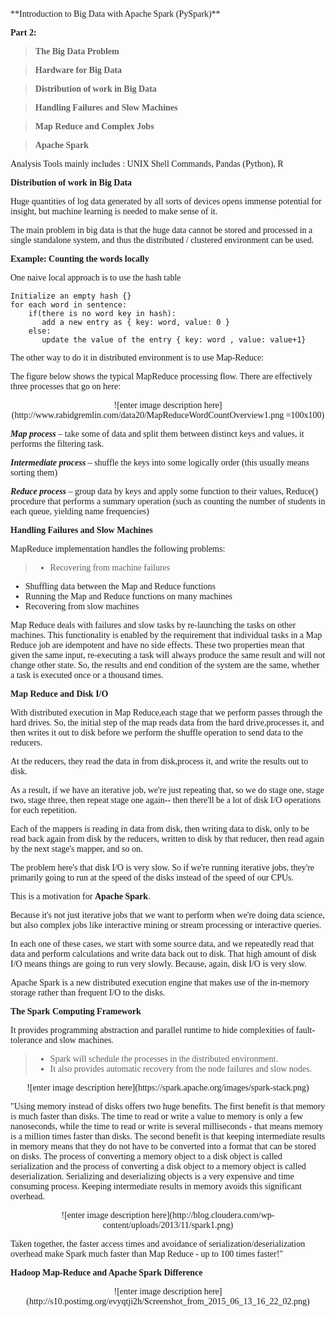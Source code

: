 
<span style="font-family:Georgia; font-size:1em;">
<br/>
 **Introduction to Big Data with Apache Spark (PySpark)**

**Part 2:**

>**The Big Data Problem**

>**Hardware for Big Data**

>**Distribution of work in Big Data**

>**Handling Failures and Slow Machines**

>**Map Reduce and Complex Jobs**

>**Apache Spark**

Analysis Tools mainly includes :  UNIX Shell Commands, Pandas (Python), R

**Distribution of work in Big Data**

Huge quantities of log data generated by all sorts of devices opens immense potential for insight, but machine learning is needed to make sense of it.

The main problem in big data is that the huge data cannot be stored and processed in a single standalone system, and thus the distributed / clustered environment can be used.

**Example:  Counting the words locally**

One naive local approach is to use the hash table

    Initialize an empty hash {}
    for each word in sentence:
        if(there is no word key in hash):
           add a new entry as { key: word, value: 0 }
    	else:
    	   update the value of the entry { key: word , value: value+1}

The other way to do it in distributed environment is to use Map-Reduce:

The figure below shows the typical MapReduce processing flow. There are effectively three processes that go on here:
<center>
![enter image description here](http://www.rabidgremlin.com/data20/MapReduceWordCountOverview1.png =100x100)
</center>

***Map process*** – take some of data and split them between distinct keys and values, it performs the filtering task.

***Intermediate process*** – shuffle the keys into some logically order (this usually means sorting them)

***Reduce process*** – group data by keys and apply some function to their values,  Reduce() procedure that performs a summary operation (such as counting the number of students in each queue, yielding name frequencies)

**Handling Failures and Slow Machines**

MapReduce implementation handles the following problems:

> - Recovering from machine failures 
- Shuffling data between the Map and Reduce functions 
- Running the Map and Reduce functions on many machines 
- Recovering from slow machines


Map Reduce deals with failures and slow tasks by re-launching the tasks on other machines. This functionality is enabled by the requirement that individual tasks in a Map Reduce job are idempotent and have no side effects. These two properties mean that given the same input, re-executing a task will always produce the same result and will not change other state. So, the results and end condition of the system are the same, whether a task is executed once or a thousand times.


**Map Reduce and Disk I/O**

With distributed execution in Map Reduce,each stage that we perform passes through the hard drives. So, the initial step of the map reads data from the hard drive,processes it, and then writes it out to disk before we perform the shuffle operation to send data to the reducers.

At the reducers, they read the data in from disk,process it, and write the results out to disk.

As a result, if we have an iterative job, we're just repeating that, so we do stage one, stage two, stage three, then repeat stage one again-- then there'll be a lot of disk I/O operations for each repetition.

Each of the mappers is reading in data from disk, then writing data to disk, only to be read back again from disk by the reducers, written to disk by that reducer, then read again by the next stage's mapper, and so on.

The problem here's that disk I/O is very slow. So if we're running iterative jobs, they're primarily going to run at the speed of the disks instead of the speed of our CPUs.

This is a motivation for **Apache Spark**.

Because it's not just iterative jobs that we want to perform when we're doing data science, but also complex jobs like interactive mining or stream processing or interactive queries.

In each one of these cases, we start with some source data, and we repeatedly read that data and perform calculations and write data back out to disk. That high amount of disk I/O means things are going to run very slowly. Because, again, disk I/O is very slow.


Apache Spark is a new distributed execution engine that makes use of the in-memory storage rather than frequent I/O to the disks.

**The Spark Computing Framework**

It provides programming abstraction and parallel runtime to hide complexities of fault-tolerance and slow machines.

> - Spark will schedule the processes in the distributed environment.
 > - It also provides automatic recovery from the node failures and slow nodes.

<center>
![enter image description here](https://spark.apache.org/images/spark-stack.png)
</center>

"Using memory instead of disks offers two huge benefits. The first benefit is that memory is much faster than disks. The time to read or write a value to memory is only a few nanoseconds, while the time to read or write is several milliseconds - that means memory is a million times faster than disks. The second benefit is that keeping intermediate results in memory means that they do not have to be converted into a format that can be stored on disks. The process of converting a memory object to a disk object is called serialization and the process of converting a disk object to a memory object is called deserialization. Serializing and deserializing objects is a very expensive and time consuming process. Keeping intermediate results in memory avoids this significant overhead.

<center>
![enter image description here](http://blog.cloudera.com/wp-content/uploads/2013/11/spark1.png)
</center>

Taken together, the faster access times and avoidance of serialization/deserialization overhead make Spark much faster than Map Reduce - up to 100 times faster!"

**Hadoop Map-Reduce and Apache Spark Difference**
<center>
![enter image description here](http://s10.postimg.org/evyqtji2h/Screenshot_from_2015_06_13_16_22_02.png)
</center>
</span>
